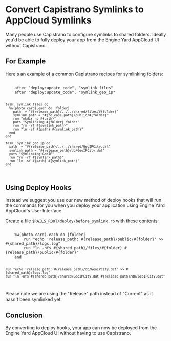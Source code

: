 # Convert Capistrano Symlinks to AppCloud Symlinks

Many people use Capistrano to configure symlinks to shared folders.  Ideally you'd be able to fully deploy your app from the Engine Yard AppCloud UI without Capistrano.

## For Example

Here's an example of a common Capistrano recipes for symlinking folders:

<code ruby>
    after "deploy:update_code", "symlink_files"
    after "deploy:update_code", "symlink_geo_ip"

    task :symlink_files do
      %w(photo card).each do |folder|
        path  = "#{release_path}/../../shared/files/#{folder}"
        symlink_path = "#{release_path}/public/#{folder}"
        run "mkdir -p #{path}"
        puts "Symlinking #{folder} folder"
        run "rm -rf #{symlink_path}"
        run "ln -sf #{path} #{symlink_path}"
      end
    end
    
    task :symlink_geo_ip do
      path  = "#{release_path}/../../shared/GeoIPCity.dat"
      symlink_path = "#{release_path}/db/GeoIPCity.dat"
      puts "Symlinking GeoIP"
      run "rm -rf #{symlink_path}"
      run "ln -sf #{path} #{symlink_path}"
    end
</code>

## Using Deploy Hooks

Instead we suggest you use our new method of deploy hooks that will run the commands for you when you deploy your application using Engine Yard AppCloud's User Interface.

Create a file `$RAILS_ROOT/deploy/before_symlink.rb` with these contents:

<code ruby>
    %w(photo card).each do |folder|
        run "echo 'release_path: #{release_path}/public/#{folder}' >> #{shared_path}/logs.log"
        run "ln -nfs #{shared_path}/files/#{folder} #{release_path}/public/#{folder}"
    end

    run "echo 'release_path: #{release_path}/db/GeoIPCity.dat' >> #{shared_path}/logs.log"
    run "ln -nfs #{shared_path}/shared/GeoIPCity.dat #{release_path}/db/GeoIPCity.dat"
</code>

Please note we are using the "Release" path instead of "Current" as it hasn't been symlinked yet.

## Conclusion

By converting to deploy hooks, your app can now be deployed from the Engine Yard AppCloud UI without having to use Capistrano.

